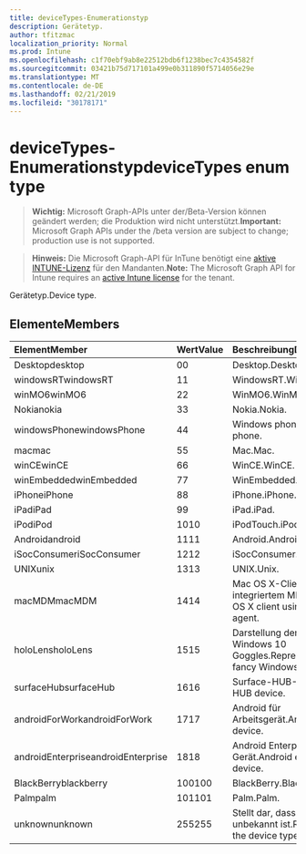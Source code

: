 ```yaml
---
title: deviceTypes-Enumerationstyp
description: Gerätetyp.
author: tfitzmac
localization_priority: Normal
ms.prod: Intune
ms.openlocfilehash: c1f70ebf9ab8e22512bdb6f1238bec7c4354582f
ms.sourcegitcommit: 03421b75d717101a499e0b311890f5714056e29e
ms.translationtype: MT
ms.contentlocale: de-DE
ms.lasthandoff: 02/21/2019
ms.locfileid: "30178171"
---
```

# <a name="devicetypes-enum-type"></a><span data-ttu-id="6fb06-103">deviceTypes-Enumerationstyp</span><span class="sxs-lookup"><span data-stu-id="6fb06-103">deviceTypes enum type</span></span>

> <span data-ttu-id="6fb06-104">**Wichtig:** Microsoft Graph-APIs unter der/Beta-Version können geändert werden; die Produktion wird nicht unterstützt.</span><span class="sxs-lookup"><span data-stu-id="6fb06-104">**Important:** Microsoft Graph APIs under the /beta version are subject to change; production use is not supported.</span></span>

> <span data-ttu-id="6fb06-105">**Hinweis:** Die Microsoft Graph-API für InTune benötigt eine [aktive INTUNE-Lizenz](https://go.microsoft.com/fwlink/?linkid=839381) für den Mandanten.</span><span class="sxs-lookup"><span data-stu-id="6fb06-105">**Note:** The Microsoft Graph API for Intune requires an [active Intune license](https://go.microsoft.com/fwlink/?linkid=839381) for the tenant.</span></span>

<span data-ttu-id="6fb06-106">Gerätetyp.</span><span class="sxs-lookup"><span data-stu-id="6fb06-106">Device type.</span></span>

## <a name="members"></a><span data-ttu-id="6fb06-107">Elemente</span><span class="sxs-lookup"><span data-stu-id="6fb06-107">Members</span></span>
|<span data-ttu-id="6fb06-108">Element</span><span class="sxs-lookup"><span data-stu-id="6fb06-108">Member</span></span>|<span data-ttu-id="6fb06-109">Wert</span><span class="sxs-lookup"><span data-stu-id="6fb06-109">Value</span></span>|<span data-ttu-id="6fb06-110">Beschreibung</span><span class="sxs-lookup"><span data-stu-id="6fb06-110">Description</span></span>|
|:---|:---|:---|
|<span data-ttu-id="6fb06-111">Desktop</span><span class="sxs-lookup"><span data-stu-id="6fb06-111">desktop</span></span>|<span data-ttu-id="6fb06-112">0</span><span class="sxs-lookup"><span data-stu-id="6fb06-112">0</span></span>|<span data-ttu-id="6fb06-113">Desktop.</span><span class="sxs-lookup"><span data-stu-id="6fb06-113">Desktop.</span></span>|
|<span data-ttu-id="6fb06-114">windowsRT</span><span class="sxs-lookup"><span data-stu-id="6fb06-114">windowsRT</span></span>|<span data-ttu-id="6fb06-115">1</span><span class="sxs-lookup"><span data-stu-id="6fb06-115">1</span></span>|<span data-ttu-id="6fb06-116">WindowsRT.</span><span class="sxs-lookup"><span data-stu-id="6fb06-116">WindowsRT.</span></span>|
|<span data-ttu-id="6fb06-117">winMO6</span><span class="sxs-lookup"><span data-stu-id="6fb06-117">winMO6</span></span>|<span data-ttu-id="6fb06-118">2</span><span class="sxs-lookup"><span data-stu-id="6fb06-118">2</span></span>|<span data-ttu-id="6fb06-119">WinMO6.</span><span class="sxs-lookup"><span data-stu-id="6fb06-119">WinMO6.</span></span>|
|<span data-ttu-id="6fb06-120">Nokia</span><span class="sxs-lookup"><span data-stu-id="6fb06-120">nokia</span></span>|<span data-ttu-id="6fb06-121">3</span><span class="sxs-lookup"><span data-stu-id="6fb06-121">3</span></span>|<span data-ttu-id="6fb06-122">Nokia.</span><span class="sxs-lookup"><span data-stu-id="6fb06-122">Nokia.</span></span>|
|<span data-ttu-id="6fb06-123">windowsPhone</span><span class="sxs-lookup"><span data-stu-id="6fb06-123">windowsPhone</span></span>|<span data-ttu-id="6fb06-124">4</span><span class="sxs-lookup"><span data-stu-id="6fb06-124">4</span></span>|<span data-ttu-id="6fb06-125">Windows phone.</span><span class="sxs-lookup"><span data-stu-id="6fb06-125">Windows phone.</span></span>|
|<span data-ttu-id="6fb06-126">mac</span><span class="sxs-lookup"><span data-stu-id="6fb06-126">mac</span></span>|<span data-ttu-id="6fb06-127">5</span><span class="sxs-lookup"><span data-stu-id="6fb06-127">5</span></span>|<span data-ttu-id="6fb06-128">Mac.</span><span class="sxs-lookup"><span data-stu-id="6fb06-128">Mac.</span></span>|
|<span data-ttu-id="6fb06-129">winCE</span><span class="sxs-lookup"><span data-stu-id="6fb06-129">winCE</span></span>|<span data-ttu-id="6fb06-130">6</span><span class="sxs-lookup"><span data-stu-id="6fb06-130">6</span></span>|<span data-ttu-id="6fb06-131">WinCE.</span><span class="sxs-lookup"><span data-stu-id="6fb06-131">WinCE.</span></span>|
|<span data-ttu-id="6fb06-132">winEmbedded</span><span class="sxs-lookup"><span data-stu-id="6fb06-132">winEmbedded</span></span>|<span data-ttu-id="6fb06-133">7</span><span class="sxs-lookup"><span data-stu-id="6fb06-133">7</span></span>|<span data-ttu-id="6fb06-134">WinEmbedded.</span><span class="sxs-lookup"><span data-stu-id="6fb06-134">WinEmbedded.</span></span>|
|<span data-ttu-id="6fb06-135">iPhone</span><span class="sxs-lookup"><span data-stu-id="6fb06-135">iPhone</span></span>|<span data-ttu-id="6fb06-136">8</span><span class="sxs-lookup"><span data-stu-id="6fb06-136">8</span></span>|<span data-ttu-id="6fb06-137">iPhone.</span><span class="sxs-lookup"><span data-stu-id="6fb06-137">iPhone.</span></span>|
|<span data-ttu-id="6fb06-138">iPad</span><span class="sxs-lookup"><span data-stu-id="6fb06-138">iPad</span></span>|<span data-ttu-id="6fb06-139">9</span><span class="sxs-lookup"><span data-stu-id="6fb06-139">9</span></span>|<span data-ttu-id="6fb06-140">iPad.</span><span class="sxs-lookup"><span data-stu-id="6fb06-140">iPad.</span></span>|
|<span data-ttu-id="6fb06-141">iPod</span><span class="sxs-lookup"><span data-stu-id="6fb06-141">iPod</span></span>|<span data-ttu-id="6fb06-142">10</span><span class="sxs-lookup"><span data-stu-id="6fb06-142">10</span></span>|<span data-ttu-id="6fb06-143">iPodTouch.</span><span class="sxs-lookup"><span data-stu-id="6fb06-143">iPodTouch.</span></span>|
|<span data-ttu-id="6fb06-144">Android</span><span class="sxs-lookup"><span data-stu-id="6fb06-144">android</span></span>|<span data-ttu-id="6fb06-145">11</span><span class="sxs-lookup"><span data-stu-id="6fb06-145">11</span></span>|<span data-ttu-id="6fb06-146">Android.</span><span class="sxs-lookup"><span data-stu-id="6fb06-146">Android.</span></span>|
|<span data-ttu-id="6fb06-147">iSocConsumer</span><span class="sxs-lookup"><span data-stu-id="6fb06-147">iSocConsumer</span></span>|<span data-ttu-id="6fb06-148">12</span><span class="sxs-lookup"><span data-stu-id="6fb06-148">12</span></span>|<span data-ttu-id="6fb06-149">iSocConsumer.</span><span class="sxs-lookup"><span data-stu-id="6fb06-149">iSocConsumer.</span></span>|
|<span data-ttu-id="6fb06-150">UNIX</span><span class="sxs-lookup"><span data-stu-id="6fb06-150">unix</span></span>|<span data-ttu-id="6fb06-151">13</span><span class="sxs-lookup"><span data-stu-id="6fb06-151">13</span></span>|<span data-ttu-id="6fb06-152">UNIX.</span><span class="sxs-lookup"><span data-stu-id="6fb06-152">Unix.</span></span>|
|<span data-ttu-id="6fb06-153">macMDM</span><span class="sxs-lookup"><span data-stu-id="6fb06-153">macMDM</span></span>|<span data-ttu-id="6fb06-154">14</span><span class="sxs-lookup"><span data-stu-id="6fb06-154">14</span></span>|<span data-ttu-id="6fb06-155">Mac OS X-Client mit integriertem MDM-Agent.</span><span class="sxs-lookup"><span data-stu-id="6fb06-155">Mac OS X client using built in MDM agent.</span></span>|
|<span data-ttu-id="6fb06-156">holoLens</span><span class="sxs-lookup"><span data-stu-id="6fb06-156">holoLens</span></span>|<span data-ttu-id="6fb06-157">15</span><span class="sxs-lookup"><span data-stu-id="6fb06-157">15</span></span>|<span data-ttu-id="6fb06-158">Darstellung der Fancy Windows 10 Goggles.</span><span class="sxs-lookup"><span data-stu-id="6fb06-158">Representing the fancy Windows 10 goggles.</span></span>|
|<span data-ttu-id="6fb06-159">surfaceHub</span><span class="sxs-lookup"><span data-stu-id="6fb06-159">surfaceHub</span></span>|<span data-ttu-id="6fb06-160">16</span><span class="sxs-lookup"><span data-stu-id="6fb06-160">16</span></span>|<span data-ttu-id="6fb06-161">Surface-HUB-Gerät.</span><span class="sxs-lookup"><span data-stu-id="6fb06-161">Surface HUB device.</span></span>|
|<span data-ttu-id="6fb06-162">androidForWork</span><span class="sxs-lookup"><span data-stu-id="6fb06-162">androidForWork</span></span>|<span data-ttu-id="6fb06-163">17</span><span class="sxs-lookup"><span data-stu-id="6fb06-163">17</span></span>|<span data-ttu-id="6fb06-164">Android für Arbeitsgerät.</span><span class="sxs-lookup"><span data-stu-id="6fb06-164">Android for work device.</span></span>|
|<span data-ttu-id="6fb06-165">androidEnterprise</span><span class="sxs-lookup"><span data-stu-id="6fb06-165">androidEnterprise</span></span>|<span data-ttu-id="6fb06-166">18</span><span class="sxs-lookup"><span data-stu-id="6fb06-166">18</span></span>|<span data-ttu-id="6fb06-167">Android Enterprise-Gerät.</span><span class="sxs-lookup"><span data-stu-id="6fb06-167">Android enterprise device.</span></span>|
|<span data-ttu-id="6fb06-168">BlackBerry</span><span class="sxs-lookup"><span data-stu-id="6fb06-168">blackberry</span></span>|<span data-ttu-id="6fb06-169">100</span><span class="sxs-lookup"><span data-stu-id="6fb06-169">100</span></span>|<span data-ttu-id="6fb06-170">BlackBerry.</span><span class="sxs-lookup"><span data-stu-id="6fb06-170">Blackberry.</span></span>|
|<span data-ttu-id="6fb06-171">Palm</span><span class="sxs-lookup"><span data-stu-id="6fb06-171">palm</span></span>|<span data-ttu-id="6fb06-172">101</span><span class="sxs-lookup"><span data-stu-id="6fb06-172">101</span></span>|<span data-ttu-id="6fb06-173">Palm.</span><span class="sxs-lookup"><span data-stu-id="6fb06-173">Palm.</span></span>|
|<span data-ttu-id="6fb06-174">unknown</span><span class="sxs-lookup"><span data-stu-id="6fb06-174">unknown</span></span>|<span data-ttu-id="6fb06-175">255</span><span class="sxs-lookup"><span data-stu-id="6fb06-175">255</span></span>|<span data-ttu-id="6fb06-176">Stellt dar, dass der Gerätetyp unbekannt ist.</span><span class="sxs-lookup"><span data-stu-id="6fb06-176">Represents that the device type is unknown.</span></span>|




